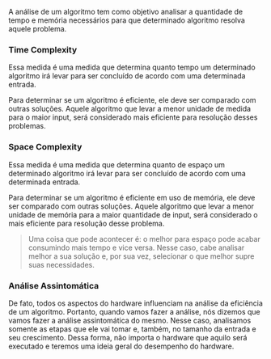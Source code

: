 A análise de um algoritmo tem como objetivo analisar a quantidade de tempo e memória necessários para que determinado algoritmo resolva aquele problema.

### Time Complexity 
Essa medida é uma medida que determina quanto tempo um determinado algoritmo irá levar para ser concluído de acordo com uma determinada entrada.

Para determinar se um algoritmo é eficiente, ele deve ser comparado com outras soluções. Aquele algoritmo que levar a menor unidade de medida para o maior input, será considerado mais eficiente para resolução desses problemas.
### Space Complexity
Essa medida é uma medida que determina quanto de espaço um determinado algoritmo irá levar para ser concluído de acordo com uma determinada entrada.

Para determinar se um algoritmo é eficiente em uso de memória, ele deve ser comparado com outras soluções. Aquele algoritmo que levar a menor unidade de memória para a maior quantidade de input, será considerado o mais eficiente para resolução desse problema.

> Uma coisa que pode acontecer é: o melhor para espaço pode acabar consumindo mais tempo e vice versa. Nesse caso, cabe analisar melhor a sua solução e, por sua vez, selecionar o que melhor supre suas necessidades.

### Análise Assintomática

De fato, todos os aspectos do hardware influenciam na análise da eficiência de um algoritmo. Portanto, quando vamos fazer a análise, nós dizemos que vamos fazer a análise assintomática do mesmo. Nesse caso, analisamos somente as etapas que ele vai tomar e, também,  no tamanho da entrada e seu crescimento. Dessa forma, não importa o hardware que aquilo será executado e teremos uma ideia geral do desempenho do hardware.
